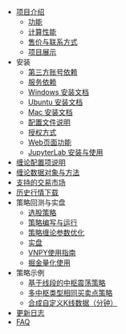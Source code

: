 * [项目介绍](README.md)
    * [功能](功能.md)
    * [计算性能](计算性能.md)
    * [售价与联系方式](售价与联系方式.md)
    * [项目展示](项目展示.md)
* 安装
    * [第三方账号依赖](第三方账号依赖.md)
    * [服务依赖](服务依赖.md)
    * [Windows 安装文档](Windows安装文档.md)
    * [Ubuntu 安装文档](Ubuntu安装文档.md)
    * [Mac 安装文档](Mac安装文档.md)
    * [配置文件说明](配置文件说明.md)
    * [授权方式](授权方式.md)
    * [Web页面功能](Web页面功能.md)
    * [JupyterLab 安装与使用](JupyterLab安装与使用.md)
* [缠论配置项说明](缠论配置项说明.md)
* [缠论数据对象与方法](缠论数据对象与方法.md)
* [支持的交易市场](支持的交易市场.md)
* [历史行情下载](历史行情下载.md)
* 策略回测与实盘
    * [选股策略](选股策略.md)
    * [策略编写与运行](策略编写与运行.md)
    * [策略缠论参数优化](策略缠论参数优化.md)
    * [实盘](实盘.md)
    * [VNPY使用指南](vnpy使用指南.md)
    * [掘金量化使用](掘金量化使用文档.md)
* 策略示例
  * [基于线段的中枢震荡策略](基于线段的中枢震荡策略.md)
  * [多中枢类型相同买卖点策略](多中枢类型相同买卖点策略.md)
  * [合成自定义K线数据（分钟）](合成自定义K线数据（分钟）.md)
* [更新日志](UPDATE.md)
* [FAQ](FAQ.md)